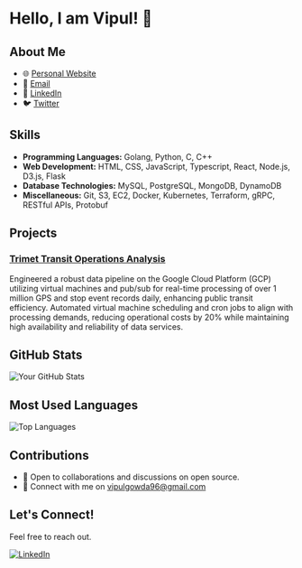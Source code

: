 # Hello, I am Vipul! 👋

## About Me


- 🌐 [Personal Website](https://vipulgowda.github.io/)
- 📧 [Email](mailto:vipulgowda96@gmail.com)
- 💼 [LinkedIn](https://www.linkedin.com/in/vipul-gowda/)
- 🐦 [Twitter](https://twitter.com/Vipulpgowda)

## Skills
- **Programming Languages:** Golang, Python, C, C++
- **Web Development:** HTML, CSS, JavaScript, Typescript, React, Node.js, D3.js, Flask
- **Database Technologies:** MySQL, PostgreSQL, MongoDB, DynamoDB
- **Miscellaneous:** Git, S3, EC2, Docker, Kubernetes, Terraform, gRPC, RESTful APIs, Protobuf

## Projects
### [Trimet Transit Operations Analysis ](https://github.com/vipulgowda/Data-Engineering)
Engineered a robust data pipeline on the Google Cloud Platform (GCP) utilizing virtual machines and pub/sub for
real-time processing of over 1 million GPS and stop event records daily, enhancing public transit efficiency.
Automated virtual machine scheduling and cron jobs to align with processing demands, reducing operational costs
by 20% while maintaining high availability and reliability of data services.


## GitHub Stats
![Your GitHub Stats](https://github-readme-stats.vercel.app/api?username=vipulgowda&show_icons=true&count_private=true&hide=contribs,prs)

## Most Used Languages
![Top Languages](https://github-readme-stats.vercel.app/api/top-langs/?username=vipulgowda&layout=compact)

## Contributions
- 💬 Open to collaborations and discussions on open source.
- 🤝 Connect with me on vipulgowda96@gmail.com

<!--## Gists
- [Gist 1](link-to-gist-1) - Short description.
- [Gist 2](link-to-gist-2) - Short description.

## Open Source Contributions
- [Contribution 1](link-to-contribution-1) - Project and contribution details.
- [Contribution 2](link-to-contribution-2) - Project and contribution details.-->

## Let's Connect!
Feel free to reach out.

[![LinkedIn](https://img.shields.io/badge/LinkedIn-Vipul-blue?style=flat&logo=linkedin)](https://www.linkedin.com/in/vipul-gowda/)
